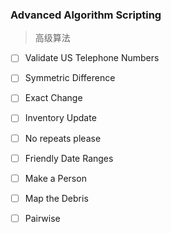 ### Advanced Algorithm Scripting

> 高级算法<br/>

- [ ]  Validate US Telephone Numbers 

- [ ]  Symmetric Difference 

- [ ]  Exact Change 

- [ ]  Inventory Update 

- [ ]  No repeats please 

- [ ]  Friendly Date Ranges 

- [ ]  Make a Person 

- [ ]  Map the Debris 

- [ ]  Pairwise
